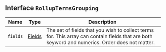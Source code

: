 ## Interface `RollupTermsGrouping`

| Name | Type | Description |
| - | - | - |
| `fields` | [Fields](./Fields.md) | The set of fields that you wish to collect terms for. This array can contain fields that are both keyword and numerics. Order does not matter. |
